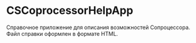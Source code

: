 # CSCoprocessorHelpApp

Справочное приложение для описания возможностей Сопроцессора.
Файл справки оформлен в формате HTML.
